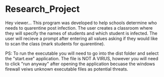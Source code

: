 # Research_Project

Hey viewer...
This program was developed to help schools determine who needs to quarentine post infection.
The user creates a classroom where they will specify the names of students and which student is infected.
The user will recieve a prompt after entering all values asking if they would like to scan the class (mark students for quarentine).

PS: To run the executable you will need to go into the dist folder and select the "start.exe" application.
The file is NOT A VIRUS, however you will need to click "run anyway" after opening the application becuase the windows firewall veiws unknown executable files as potential threats.
